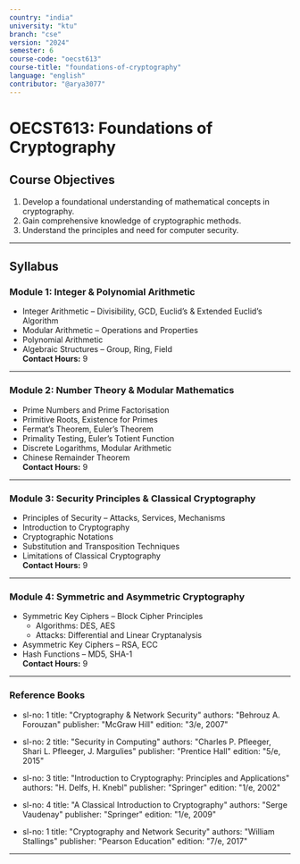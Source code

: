 ```yaml
---
country: "india"
university: "ktu"
branch: "cse"
version: "2024"
semester: 6
course-code: "oecst613"
course-title: "foundations-of-cryptography"
language: "english"
contributor: "@arya3077"
---
```


# OECST613: Foundations of Cryptography

## Course Objectives

1. Develop a foundational understanding of mathematical concepts in cryptography.  
2. Gain comprehensive knowledge of cryptographic methods.  
3. Understand the principles and need for computer security.  

---

## Syllabus

### Module 1: Integer & Polynomial Arithmetic  
- Integer Arithmetic – Divisibility, GCD, Euclid’s & Extended Euclid’s Algorithm  
- Modular Arithmetic – Operations and Properties  
- Polynomial Arithmetic  
- Algebraic Structures – Group, Ring, Field  
**Contact Hours:** 9

---

### Module 2: Number Theory & Modular Mathematics  
- Prime Numbers and Prime Factorisation  
- Primitive Roots, Existence for Primes  
- Fermat’s Theorem, Euler’s Theorem  
- Primality Testing, Euler’s Totient Function  
- Discrete Logarithms, Modular Arithmetic  
- Chinese Remainder Theorem  
**Contact Hours:** 9

---

### Module 3: Security Principles & Classical Cryptography  
- Principles of Security – Attacks, Services, Mechanisms  
- Introduction to Cryptography  
- Cryptographic Notations  
- Substitution and Transposition Techniques  
- Limitations of Classical Cryptography  
**Contact Hours:** 9

---

### Module 4: Symmetric and Asymmetric Cryptography  
- Symmetric Key Ciphers – Block Cipher Principles  
  - Algorithms: DES, AES  
  - Attacks: Differential and Linear Cryptanalysis  
- Asymmetric Key Ciphers – RSA, ECC  
- Hash Functions – MD5, SHA-1  
**Contact Hours:** 9



---

### Reference Books
  - sl-no: 1
    title: "Cryptography & Network Security"
    authors: "Behrouz A. Forouzan"
    publisher: "McGraw Hill"
    edition: "3/e, 2007"

  - sl-no: 2
    title: "Security in Computing"
    authors: "Charles P. Pfleeger, Shari L. Pfleeger, J. Margulies"
    publisher: "Prentice Hall"
    edition: "5/e, 2015"

  - sl-no: 3
    title: "Introduction to Cryptography: Principles and Applications"
    authors: "H. Delfs, H. Knebl"
    publisher: "Springer"
    edition: "1/e, 2002"

  - sl-no: 4
    title: "A Classical Introduction to Cryptography"
    authors: "Serge Vaudenay"
    publisher: "Springer"
    edition: "1/e, 2009"

  - sl-no: 1
    title: "Cryptography and Network Security"
    authors: "William Stallings"
    publisher: "Pearson Education"
    edition: "7/e, 2017"

---

